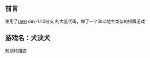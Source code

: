 ## 前言
使用了[ratel](https://github.com/ainilili/ratel) dev-1.1.0分支 的大量代码，做了一个和斗地主类似的棋牌游戏

## 游戏名：犬決犬
规则待描述